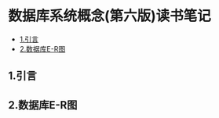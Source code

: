 # 数据库系统概念(第六版)读书笔记

<!-- vim-markdown-toc Marked -->

* [1.引言](#1.引言)
* [2.数据库E-R图](#2.数据库e-r图)

<!-- vim-markdown-toc -->

## 1.引言

## 2.数据库E-R图
